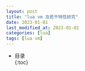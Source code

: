 ```yaml
---
layout: post
title: "lua vm 及若干特性研究"
date: 2023-01-01
last_modified_at: 2023-01-01
categories: [lua]
tags: [lua vm]
---
```


* 目录  
{:toc}
<br/>  